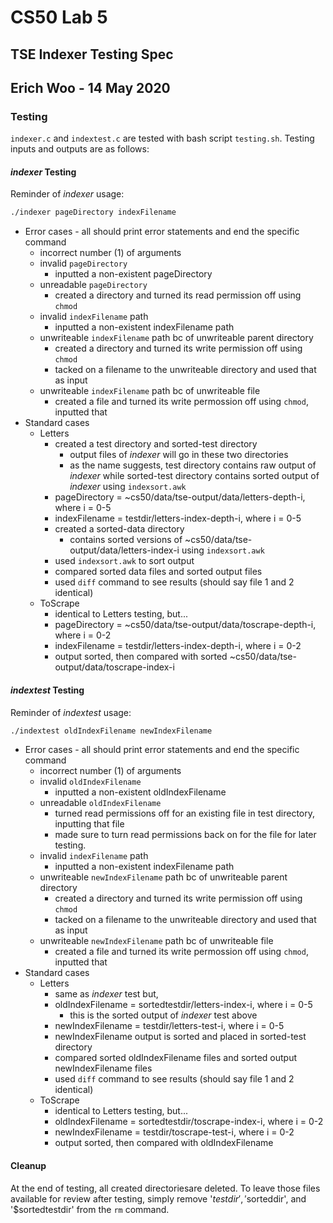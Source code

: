 # CS50 Lab 5
## TSE Indexer Testing Spec
## Erich Woo - 14 May 2020

### Testing

`indexer.c` and `indextest.c` are tested with bash script `testing.sh`. Testing inputs and outputs are as follows:

#### *indexer* Testing

Reminder of *indexer* usage:

```bash
./indexer pageDirectory indexFilename
```

* Error cases - all should print error statements and end the specific command
  * incorrect number (1) of arguments
  * invalid `pageDirectory`
    * inputted a non-existent pageDirectory
  * unreadable `pageDirectory`
    * created a directory and turned its read permission off using `chmod`
  * invalid `indexFilename` path
    * inputted a non-existent indexFilename path
  * unwriteable `indexFilename` path bc of unwriteable parent directory
    * created a directory and turned its write permission off using `chmod`
    * tacked on a filename to the unwriteable directory and used that as input
  * unwriteable `indexFilename` path bc of unwriteable file
    * created a file and turned its write permossion off using `chmod`, inputted that
* Standard cases
  * Letters
    * created a test directory and sorted-test directory
      * output files of *indexer* will go in these two directories
      * as the name suggests, test directory contains raw output of *indexer* while sorted-test directory contains sorted output of *indexer* using `indexsort.awk`
    * pageDirectory = ~cs50/data/tse-output/data/letters-depth-i, where i = 0-5
    * indexFilename = testdir/letters-index-depth-i, where i = 0-5
    * created a sorted-data directory
      * contains sorted versions of ~cs50/data/tse-output/data/letters-index-i using `indexsort.awk`
    * used `indexsort.awk` to sort output
    * compared sorted data files and sorted output files
    * used `diff` command to see results (should say file 1 and 2 identical)
  * ToScrape
    * identical to Letters testing, but...
    * pageDirectory = ~cs50/data/tse-output/data/toscrape-depth-i, where i = 0-2
    * indexFilename = testdir/letters-index-depth-i, where i = 0-2
    * output sorted, then compared with sorted ~cs50/data/tse-output/data/toscrape-index-i
 
#### *indextest* Testing

Reminder of *indextest* usage:

```bash
./indextest oldIndexFilename newIndexFilename
```

* Error cases - all should print error statements and end the specific command
  * incorrect number (1) of arguments
  * invalid `oldIndexFilename`
    * inputted a non-existent oldIndexFilename
  * unreadable `oldIndexFilename`
    * turned read permissions off for an existing file in test directory, inputting that file
    * made sure to turn read permissions back on for the file for later testing.
  * invalid `indexFilename` path
    * inputted a non-existent indexFilename path
  * unwriteable `newIndexFilename` path bc of unwriteable parent directory
    * created a directory and turned its write permission off using `chmod`
    * tacked on a filename to the unwriteable directory and used that as input
  * unwriteable `newIndexFilename` path bc of unwriteable file
    * created a file and turned its write permossion off using `chmod`, inputted that
* Standard cases
  * Letters
    * same as *indexer* test but,
    * oldIndexFilename = sortedtestdir/letters-index-i, where i = 0-5
      * this is the sorted output of *indexer* test above
    * newIndexFilename = testdir/letters-test-i, where i = 0-5
    * newIndexFilename output is sorted and placed in sorted-test directory
    * compared sorted oldIndexFilename files and sorted output newIndexFilename files
    * used `diff` command to see results (should say file 1 and 2 identical)
  * ToScrape
    * identical to Letters testing, but...
    * oldIndexFilename = sortedtestdir/toscrape-index-i, where i = 0-2
    * newIndexFilename = testdir/toscrape-test-i, where i = 0-2
    * output sorted, then compared with oldIndexFilename

#### Cleanup

At the end of testing, all created directoriesare deleted. To leave those files available for review after testing, simply remove '$testdir', '$sorteddir', and '$sortedtestdir' from the `rm` command.